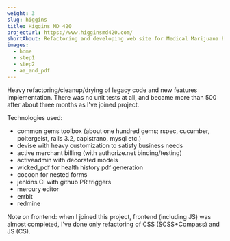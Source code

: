 ```yaml
---
weight: 3
slug: higgins
title: Higgins MD 420
projectUrl: https://www.higginsmd420.com/
shortAbout: Refactoring and developing web site for Medical Marijuana Evaluation Clinic
images:
  - home
  - step1
  - step2
  - aa_and_pdf
---
```


Heavy refactoring/cleanup/drying of legacy code and new features implementation. 
There was no unit tests at all, and became more than 500 after about three months as I've joined project.  

Technologies used:  

- common gems toolbox (about one hundred gems; rspec, cucumber, poltergeist, rails 3.2, capistrano, mysql etc.) 
- devise with heavy customization to satisfy business needs 
- active merchant billing (with authorize.net binding/testing) 
- activeadmin with decorated models 
- wicked_pdf for health history pdf generation 
- cocoon for nested forms 
- jenkins CI with github PR triggers 
- mercury editor 
- errbit 
- redmine  

Note on frontend: when I joined this project, frontend (including JS) was almost completed, I've done only refactoring of CSS (SCSS+Compass) and JS (CS). 
